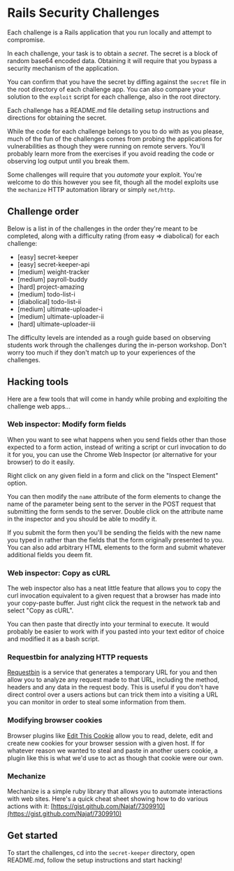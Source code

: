 # Rails Security Challenges

Each challenge is a Rails application that you run locally and attempt to
compromise. 

In each challenge, your task is to obtain a *secret*. The secret is a block of
random base64 encoded data. Obtaining it will require that you bypass a
security mechanism of the application.

You can confirm that you have the secret by diffing against the `secret` file
in the root directory of each challenge app. You can also compare your solution
to the `exploit` script for each challenge, also in the root directory.

Each challenge has a README.md file detailing setup instructions and directions
for obtaining the secret.

While the code for each challenge belongs to you to do with as you please, much
of the fun of the challenges comes from probing the applications for
vulnerabilities as though they were running on remote servers. You'll probably
learn more from the exercises if you avoid reading the code or observing log
output until you break them.

Some challenges will require that you *automate* your exploit. You're welcome
to do this however you see fit, though all the model exploits use the
`mechanize` HTTP automation library or simply `net/http`.

## Challenge order

Below is a list in of the challenges in the order they're meant to be
completed, along with a difficulty rating (from easy => diabolical) for each
challenge:

* [easy]       secret-keeper
* [easy]       secret-keeper-api
* [medium]     weight-tracker
* [medium]     payroll-buddy
* [hard]       project-amazing
* [medium]     todo-list-i
* [diabolical] todo-list-ii
* [medium]     ultimate-uploader-i 
* [medium]     ultimate-uploader-ii
* [hard]       ultimate-uploader-iii 

The difficulty levels are intended as a rough guide based on observing students
work through the challenges during the in-person workshop. Don't worry too much
if they don't match up to your experiences of the challenges.

## Hacking tools

Here are a few tools that will come in handy while probing and exploiting the
challenge web apps...

### Web inspector: Modify form fields

When you want to see what happens when you send fields other than those
expected to a form action, instead of writing a script or curl invocation to
do it for you, you can use the Chrome Web Inspector (or alternative for your
browser) to do it easily.

Right click on any given field in a form and click on the "Inspect Element"
option.

You can then modify the `name` attribute of the form elements to change the
name of the parameter being sent to the server in the POST request that
submitting the form sends to the server. Double click on the attribute name in
the inspector and you should be able to modify it.

If you submit the form then you'll be sending the fields with the new name you
typed in rather than the fields that the form originally presented to you. You
can also add arbitrary HTML elements to the form and submit whatever
additional fields you deem fit.

### Web inspector: Copy as cURL

The web inspector also has a neat little feature that allows you to copy the
curl invocation equivalent to a given request that a browser has made into
your copy-paste buffer. Just right click the request in the network tab and
select "Copy as cURL".

You can then paste that directly into your terminal to execute. It would
probably be easier to work with if you pasted into your text editor of choice
and modified it as a bash script.

### Requestbin for analyzing HTTP requests

[Requestbin](http://requestb.in/) is a service that generates a temporary URL
for you and then allow you to analyze any request made to that URL, including
the method, headers and any data in the request body. This is useful if you
don't have direct control over a users actions but can trick them into a
visiting a URL you can monitor in order to steal some information from them.

### Modifying browser cookies

Browser plugins like [Edit This Cookie][etc] allow you to read, delete, edit
and create new cookies for your browser session with a given host. If for
whatever reason we wanted to steal and paste in another users cookie, a plugin
like this is what we'd use to act as though that cookie were our own.

[etc]: https://chrome.google.com/webstore/detail/edit-this-cookie/fngmhnnpilhplaeedifhccceomclgfbg?hl=en

### Mechanize

Mechanize is a simple ruby library that allows you to automate interactions
with web sites. Here's a quick cheat sheet showing how to do various actions
with it: [https://gist.github.com/Najaf/7309910](https://gist.github.com/Najaf/7309910)

## Get started

To start the challenges, cd into the `secret-keeper` directory, open README.md,
follow the setup instructions and start hacking!
